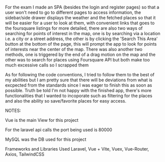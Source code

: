 For the exam I made an SPA (besides the login and register pages) so that a user won't need to go to different pages to access information, the sidebar/side drawer displays the weather and the fetched places so that it will be easier for a user to look at them, with convenient links that goes to the foursquare listings for more detailed, there are also two ways of searching for points of interest in the map, one is by searching via a location i.e. a city or a street address, the other is by clicking the 'Search This Area' button at the bottom of the page, this will prompt the app to look for points of interests near the center of the map. There was also another two methods, one is triggered by the end of a drag motion on the map and the other was to search for places using Foursquare API but both make too much excessive calls so I scrapped them

As for following the code conventions, I tried to follow them to the best of my abilities but I am pretty sure that there will be deviations from what is excpected from the standards since I was eager to finish this as soon as possible. Truth be told I'm not happy with the finished app, there's more functionalities that I wanted to incoporate such as filtering for the places and also the ability so save/favorite places for easy access.


NOTES:

 Vue is the main View for this project

 For the laravel api calls the port being used is 80000
 
MySQL was the DB used for this project
 
Frameworks and Libraries Used
Laravel,
Vue + Vite,
Vuex,
Vue-Router,
Axios,
TailwindCSS

